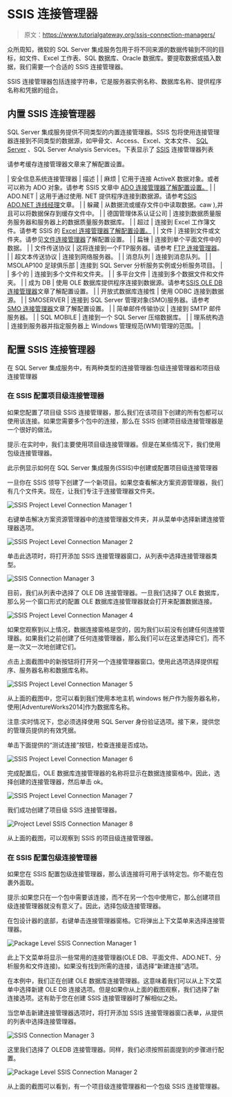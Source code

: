 # SSIS 连接管理器

> 原文：<https://www.tutorialgateway.org/ssis-connection-managers/>

众所周知，微软的 SQL Server 集成服务包用于将不同来源的数据传输到不同的目标，如文件、Excel 工作表、SQL 数据库、Oracle 数据库。要提取数据或插入数据，我们需要一个合适的 SSIS 连接管理器。

SSIS 连接管理器包括连接字符串，它是服务器实例名称、数据库名称、提供程序名称和凭据的组合。

## 内置 SSIS 连接管理器

SQL Server 集成服务提供不同类型的内置连接管理器。SSIS 包将使用连接管理器连接到不同类型的数据源，如甲骨文、Access、Excel、文本文件、 [SQL Server](https://www.tutorialgateway.org/sql/) 、SQL Server Analysis Services。下表显示了 [SSIS](https://www.tutorialgateway.org/ssis/) 连接管理器列表

请参考缓存连接管理器文章来了解配置设置。

| 安全信息系统连接管理器 | 描述 |
| 麻烦 | 它用于连接 ActiveX 数据对象。或者可以称为 ADO 对象。请参考 SSIS 文章中 [ADO 连接管理器了解配置设置。](https://www.tutorialgateway.org/ado-connection-manager-in-ssis/) |
| ADO.NET | 这用于通过使用. NET 提供程序连接到数据源。请参考[SSIS ADO.NET 连线经理](https://www.tutorialgateway.org/ado-net-connection-manager-in-ssis/)文章。 |
| 躲藏 | 从数据流或缓存文件()中读取数据。caw ),并且可以将数据保存到缓存文件中。 |
| 德国管理体系认证公司 | 连接到数据质量服务服务器和服务器上的数据质量服务数据库。 |
| 超过 | 连接到 Excel 工作簿文件。请参考 SSIS 的 [Excel 连接管理器了解配置设置。](https://www.tutorialgateway.org/excel-connection-manager-in-ssis/) |
| 文件 | 连接到文件或文件夹。请参见[文件连接管理器](https://www.tutorialgateway.org/file-connection-manager-in-ssis/)了解配置设置。 |
| 扁锉 | 连接到单个平面文件中的数据。 |
| 文件传送协议 | 这将连接到一个FTP服务器。请参考 [FTP 连接管理器](https://www.tutorialgateway.org/ssis-ftp-connection-manager/)。 |
| 超文本传送协议 | 连接到网络服务器。 |
| 消息队列 | 连接到消息队列。 |
| MSOLAP100 足球俱乐部 | 连接到 SQL Server 分析服务实例或分析服务项目。 |
| 多个的 | 连接到多个文件和文件夹。 |
| 多平台文件 | 连接到多个数据文件和文件夹。 |
| 成为 DB | 使用 OLE 数据库提供程序连接到数据源。请参考[SSIS OLE DB 连接管理器](https://www.tutorialgateway.org/ole-db-connection-manager-in-ssis/)文章了解配置设置。 |
| 开放式数据库连接性 | 使用 ODBC 连接到数据源。 |
| SMOSERVER | 连接到 SQL Server 管理对象(SMO)服务器。请参考 [SMO 连接管理器](https://www.tutorialgateway.org/smo-connection-manager-in-ssis/)文章了解配置设置。 |
| 简单邮件传输协议 | 连接到 SMTP 邮件服务器。 |
| SQL MOBILE | 连接到一个 SQL Server 压缩数据库。 |
| 理系统构造 | 连接到服务器并指定服务器上 Windows 管理规范(WMI)管理的范围。 |

## 配置 SSIS 连接管理器

在 SQL Server 集成服务中，有两种类型的连接管理器:包级连接管理器和项目级连接管理器

### 在 SSIS 配置项目级连接管理器

如果您配置了项目级 SSIS 连接管理器，那么我们在该项目下创建的所有包都可以使用该连接。如果您需要多个包中的连接，那么在 SSIS 创建项目级连接管理器是一个很好的做法。

提示:在实时中，我们主要使用项目级连接管理器。但是在某些情况下，我们使用包级连接管理器。

此示例显示如何在 SQL Server 集成服务(SSIS)中创建或配置项目级连接管理器

一旦你在 SSIS 领导下创建了一个新项目。如果您查看解决方案资源管理器，我们有几个文件夹。现在，让我们专注于连接管理器文件夹。

![SSIS Project Level Connection Manager 1](img/6a2449169a7a71cb6a451b3fe34c77f1.png)

右键单击解决方案资源管理器中的连接管理器文件夹，并从菜单中选择新建连接管理器选项。

![SSIS Project Level Connection Manager 2](img/a8c4c841fe38b28415d5e1c2ce421771.png)

单击此选项时，将打开添加 SSIS 连接管理器窗口，从列表中选择连接管理器类型。

![SSIS Connection Manager 3](img/c1ad3c9e729da11022869c01b48d727a.png)

目前，我们从列表中选择了 OLE DB 连接管理器。一旦我们选择了 OLE 数据库，那么另一个窗口形式的配置 OLE 数据库连接管理器就会打开来配置数据连接。

![SSIS Project Level Connection Manager 4](img/c13e99f2d05c36a579fe8e54c10c2ad6.png)

如果您观察到以上情况，数据连接窗格是空的，因为我们以前没有创建任何连接管理器。如果我们之前创建了任何连接管理器，那么我们可以在这里选择它们，而不是一次又一次地创建它们。

点击上面截图中的新按钮将打开另一个连接管理器窗口。使用此选项选择提供程序、服务器名称和数据库名称。

![SSIS Project Level Connection Manager 5](img/4dcb34e9da412e33d09cb3dc905d3373.png)

从上面的截图中，您可以看到我们使用本地主机 windows 帐户作为服务器名称，使用[AdventureWorks2014]作为数据库名称。

注意:实时情况下，您必须选择使用 SQL Server 身份验证选项。接下来，提供您的管理员提供的有效凭据。

单击下面提供的“测试连接”按钮，检查连接是否成功。

![SSIS Project Level Connection Manager 6](img/e268a3cec5561d97121549cdaf2b4d58.png)

完成配置后，OLE 数据库连接管理器的名称将显示在数据连接窗格中。因此，选择创建的连接管理器，然后单击 ok。

![SSIS Project Level Connection Manager 7](img/92dd13e2f673e69c0c2181b5454a352d.png)

我们成功创建了项目级 SSIS 连接管理器。

![Project Level SSIS Connection Manager 8](img/84f83557f2eb66899fb9fa6b66b1d318.png)

从上面的截图，可以观察到 SSIS 的项目级连接管理器。

### 在 SSIS 配置包级连接管理器

如果您在 SSIS 配置包级连接管理器，那么该连接将可用于该特定包。你不能在包裹外面取。

提示:如果您只在一个包中需要该连接，而不在另一个包中使用它，那么创建项目级连接管理器就没有意义了。因此，选择包级连接管理器。

在包设计器的底部，右键单击连接管理器窗格。它将弹出上下文菜单来选择连接管理器。

![Package Level SSIS Connection Manager 1](img/ee0c08083295989a9e259335c5fd5810.png)

此上下文菜单将显示一些常用的连接管理器(OLE DB、平面文件、ADO.NET、分析服务和文件连接)。如果没有找到所需的连接，请选择“新建连接”选项。

在本例中，我们正在创建 OLE 数据库连接管理器。这意味着我们可以从上下文菜单中选择新建 OLE DB 连接选项。但是如果你从上面的截图观察，我们选择了新连接选项。这有助于您在创建 SSIS 连接管理器时了解相似之处。

当您单击新建连接管理器选项时，将打开添加 SSIS 连接管理器窗口表单，从提供的列表中选择连接管理器。

![SSIS Connection Manager 3](img/c1ad3c9e729da11022869c01b48d727a.png)

这里我们选择了 OLEDB 连接管理器。同样，我们必须按照前面提到的步骤进行配置。

![Package Level SSIS Connection Manager 2](img/0bbb97e3e817cff27333df8f1fe528f5.png)

从上面的截图可以看到，有一个项目级连接管理器和一个包级 SSIS 连接管理器。